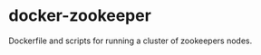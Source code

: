 docker-zookeeper
================

Dockerfile and scripts for running a cluster of zookeepers nodes.
